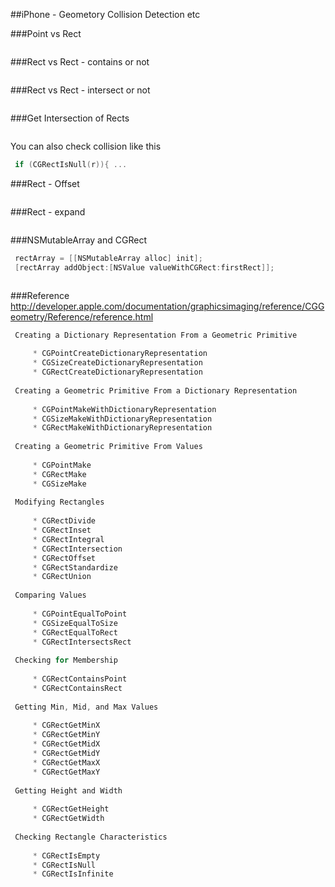 
##iPhone - Geometory Collision Detection etc

###Point vs Rect
```objective-c
 ```
###Rect vs Rect - contains or not
```objective-c
 ```
###Rect vs Rect - intersect or not
```objective-c
 ```
###Get Intersection of Rects
```objective-c
 ```
You can also check collision like this
```objective-c
 if (CGRectIsNull(r)){ ...
 ```
###Rect - Offset
```objective-c
 ```
###Rect - expand
```objective-c
 ```
###NSMutableArray and CGRect
```objective-c
 rectArray = [[NSMutableArray alloc] init];
 [rectArray addObject:[NSValue valueWithCGRect:firstRect]];
 ```
```objective-c
 ```



###Reference
http://developer.apple.com/documentation/graphicsimaging/reference/CGGeometry/Reference/reference.html

```objective-c
 Creating a Dictionary Representation From a Geometric Primitive
 
     * CGPointCreateDictionaryRepresentation
     * CGSizeCreateDictionaryRepresentation
     * CGRectCreateDictionaryRepresentation
 
 Creating a Geometric Primitive From a Dictionary Representation
 
     * CGPointMakeWithDictionaryRepresentation
     * CGSizeMakeWithDictionaryRepresentation
     * CGRectMakeWithDictionaryRepresentation
 
 Creating a Geometric Primitive From Values
 
     * CGPointMake
     * CGRectMake
     * CGSizeMake
 
 Modifying Rectangles
 
     * CGRectDivide
     * CGRectInset
     * CGRectIntegral
     * CGRectIntersection
     * CGRectOffset
     * CGRectStandardize
     * CGRectUnion
 
 Comparing Values
 
     * CGPointEqualToPoint
     * CGSizeEqualToSize
     * CGRectEqualToRect
     * CGRectIntersectsRect
 
 Checking for Membership
 
     * CGRectContainsPoint
     * CGRectContainsRect
 
 Getting Min, Mid, and Max Values
 
     * CGRectGetMinX
     * CGRectGetMinY
     * CGRectGetMidX
     * CGRectGetMidY
     * CGRectGetMaxX
     * CGRectGetMaxY
 
 Getting Height and Width
 
     * CGRectGetHeight
     * CGRectGetWidth
 
 Checking Rectangle Characteristics
 
     * CGRectIsEmpty
     * CGRectIsNull
     * CGRectIsInfinite





